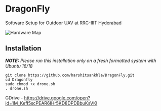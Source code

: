 # DragonFly
Software Setup for Outdoor UAV at RRC-IIIT Hyderabad

![Hardware Map](/extras/hardware.png)

## Installation
_**NOTE:** Please run this installation only on a fresh formatted system with Ubuntu 16/18_

```
git clone https://github.com/harshitsankhla/DragonFly.git
cd Dragonfly
sudo chmod +x drone.sh
. drone.sh
```

GDrive - https://drive.google.com/open?id=1M_KefI5scPEAR6IHr5KD8DPDBbuKsVKl
